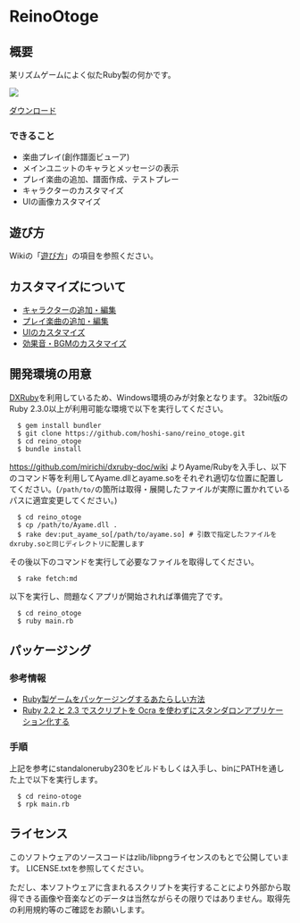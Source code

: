 # ReinoOtoge

## 概要

某リズムゲームによく似たRuby製の何かです。

![](https://github.com/hoshi-sano/reino_otoge/wiki/images/preview.gif)

[ダウンロード](https://github.com/hoshi-sano/reino_otoge/wiki/release)

### できること

* 楽曲プレイ(創作譜面ビューア)
* メインユニットのキャラとメッセージの表示
* プレイ楽曲の追加、譜面作成、テストプレー
* キャラクターのカスタマイズ
* UIの画像カスタマイズ

## 遊び方

Wikiの「[遊び方](https://github.com/hoshi-sano/reino_otoge/wiki/how_to_play)」の項目を参照ください。

## カスタマイズについて

* [キャラクターの追加・編集](https://github.com/hoshi-sano/reino_otoge/wiki/custom_character)
* [プレイ楽曲の追加・編集](https://github.com/hoshi-sano/reino_otoge/wiki/custom_music)
* [UIのカスタマイズ](https://github.com/hoshi-sano/reino_otoge/wiki/custom_ui)
* [効果音・BGMのカスタマイズ](https://github.com/hoshi-sano/reino_otoge/wiki/custom_se)

## 開発環境の用意

[DXRuby](http://dxruby.osdn.jp/)を利用しているため、Windows環境のみが対象となります。
32bit版のRuby 2.3.0以上が利用可能な環境で以下を実行してください。

```
  $ gem install bundler
  $ git clone https://github.com/hoshi-sano/reino_otoge.git
  $ cd reino_otoge
  $ bundle install
```

https://github.com/mirichi/dxruby-doc/wiki よりAyame/Rubyを入手し、以下のコマンド等を利用してAyame.dllとayame.soをそれぞれ適切な位置に配置してください。(`/path/to/`の箇所は取得・展開したファイルが実際に置かれているパスに適宜変更してください。)

```
  $ cd reino_otoge
  $ cp /path/to/Ayame.dll .
  $ rake dev:put_ayame_so[/path/to/ayame.so] # 引数で指定したファイルをdxruby.soと同じディレクトリに配置します
```

その後以下のコマンドを実行して必要なファイルを取得してください。

```
  $ rake fetch:md
```

以下を実行し、問題なくアプリが開始されれば準備完了です。

```
  $ cd reino_otoge
  $ ruby main.rb
```

## パッケージング

### 参考情報

* [Ruby製ゲームをパッケージングするあたらしい方法](http://blog.aotak.me/post/135851139476/ruby%E8%A3%BD%E3%82%B2%E3%83%BC%E3%83%A0%E3%82%92%E3%83%91%E3%83%83%E3%82%B1%E3%83%BC%E3%82%B8%E3%83%B3%E3%82%B0%E3%81%99%E3%82%8B%E3%81%82%E3%81%9F%E3%82%89%E3%81%97%E3%81%84%E6%96%B9%E6%B3%95)
* [Ruby 2.2 と 2.3 でスクリプトを Ocra を使わずにスタンダロンアプリケーション化する](http://blog.aotak.me/post/144865493601/ruby-22-%E3%81%A8-23-%E3%81%A7%E3%82%B9%E3%82%AF%E3%83%AA%E3%83%97%E3%83%88%E3%82%92-ocra-%E3%82%92%E4%BD%BF%E3%82%8F%E3%81%9A%E3%81%AB%E3%82%B9%E3%82%BF%E3%83%B3%E3%83%80%E3%83%AD%E3%83%B3%E3%82%A2%E3%83%97%E3%83%AA%E3%82%B1%E3%83%BC%E3%82%B7%E3%83%A7%E3%83%B3%E5%8C%96%E3%81%99%E3%82%8B)

### 手順

上記を参考にstandaloneruby230をビルドもしくは入手し、binにPATHを通した上で以下を実行します。

```
  $ cd reino-otoge
  $ rpk main.rb
```

## ライセンス

このソフトウェアのソースコードはzlib/libpngライセンスのもとで公開しています。
LICENSE.txtを参照してください。

ただし、本ソフトウェアに含まれるスクリプトを実行することにより外部から取得できる画像や音楽などのデータは当然ながらその限りではありません。取得先の利用規約等のご確認をお願いします。

